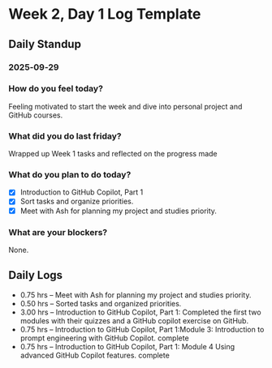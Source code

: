 # Week 2, Day 1 Log Template

## Daily Standup

### 2025‑09‑29

### How do you feel today?

Feeling motivated to start the week and dive into personal project and GitHub courses.

### What did you do last friday?

Wrapped up Week 1 tasks and reflected on the progress made

### What do you plan to do today?

-   [x] Introduction to GitHub Copilot, Part 1
-   [x] Sort tasks and organize priorities.
-   [x] Meet with Ash for planning my project and studies priority.

### What are your blockers?

None.

## Daily Logs

-   0.75 hrs – Meet with Ash for planning my project and studies priority.
-   0.50 hrs – Sorted tasks and organized priorities.
-   3.00 hrs – Introduction to GitHub Copilot, Part 1: Completed the first two modules with their quizzes and a GitHub copilot exercise on GitHub.
-   0.75 hrs – Introduction to GitHub Copilot, Part 1:Module 3: Introduction to prompt engineering with GitHub Copilot. complete
-   0.75 hrs – Introduction to GitHub Copilot, Part 1: Module 4 Using advanced GitHub Copilot features. complete

